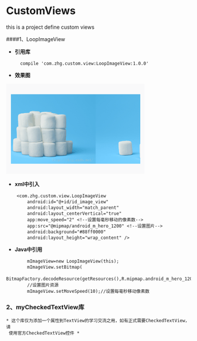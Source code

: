 # CustomViews
this is a project define custom views


####1、LoopImageView

- **引用库**

		compile 'com.zhg.custom.view:LoopImageView:1.0.0'


- **效果图**

![LoopImageView效果预览](images/loop_image_view_preview.gif)


- **xml中引入**

```
	<com.zhg.custom.view.LoopImageView
        android:id="@+id/id_image_view"
        android:layout_width="match_parent"
        android:layout_centerVertical="true"
        app:move_speed="2" <!--设置每毫秒移动的像素数-->
        app:src="@mipmap/android_m_hero_1200" <!--设置图片-->
        android:background="#88ff0000"
        android:layout_height="wrap_content" />
```

- **Java中引用**

```
		mImageView=new LoopImageView(this);
        mImageView.setBitmap(
        BitmapFactory.decodeResource(getResources(),R.mipmap.android_m_hero_1200));
        //设置图片资源
        mImageView.setMoveSpeed(10);//设置每毫秒移动像素数

```


### 2、myCheckedTextView库

    * 这个库仅为添加一个属性到TextView的学习交流之用，如有正式需要CheckedTextView，请
     使用官方CheckedTextView控件 *

